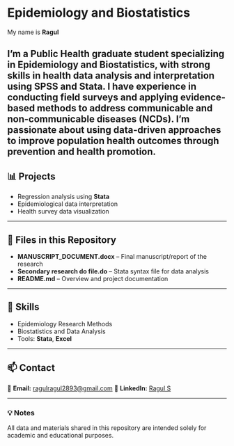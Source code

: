 # Epidemiology and Biostatistics

My name is **Ragul** 

I’m a Public Health graduate student specializing in Epidemiology and Biostatistics, with strong skills in health data analysis and interpretation using SPSS and Stata. I have experience in conducting field surveys and applying evidence-based methods to address communicable and non-communicable diseases (NCDs). I’m passionate about using data-driven approaches to improve population health outcomes through prevention and health promotion.
---

## 📊 Projects

* Regression analysis using **Stata**
* Epidemiological data interpretation
* Health survey data visualization 

---

## 📂 Files in this Repository

* **MANUSCRIPT_DOCUMENT.docx** – Final manuscript/report of the research
* **Secondary research do file.do** – Stata syntax file for data analysis
* **README.md** – Overview and project documentation

---

## 🧠 Skills

* Epidemiology Research Methods
* Biostatistics and Data Analysis
* Tools:  **Stata**, **Excel**

---

## 📫 Contact

📧 **Email:** [ragulragul2893@gmail.com](mailto:ragulragul2893@gmail.com)
🔗 **LinkedIn:** [Ragul S](https://www.linkedin.com/in/ragul-s-022151265)

---

### 💡 Notes

All data and materials shared in this repository are intended solely for academic and educational purposes.
